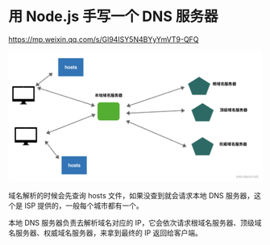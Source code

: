 # 用 Node.js 手写一个 DNS 服务器

https://mp.weixin.qq.com/s/Gl94ISY5N4BYyYmVT9-QFQ

![示意图](diagram.jpg)

域名解析的时候会先查询 hosts 文件，如果没查到就会请求本地 DNS 服务器，这个是 ISP 提供的，一般每个城市都有一个。

本地 DNS 服务器负责去解析域名对应的 IP，它会依次请求根域名服务器、顶级域名服务器、权威域名服务器，来拿到最终的 IP 返回给客户端。
